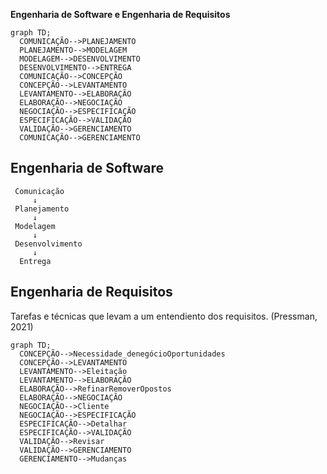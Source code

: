**Engenharia de Software e Engenharia de Requisitos**
  ```mermaid
  graph TD;
    COMUNICAÇÃO-->PLANEJAMENTO
    PLANEJAMENTO-->MODELAGEM
    MODELAGEM-->DESENVOLVIMENTO
    DESENVOLVIMENTO-->ENTREGA
    COMUNICAÇÃO-->CONCEPÇÃO
    CONCEPÇÃO-->LEVANTAMENTO
    LEVANTAMENTO-->ELABORAÇÃO
    ELABORAÇÃO-->NEGOCIAÇÃO
    NEGOCIAÇÃO-->ESPECIFICAÇÃO
    ESPECIFICAÇÃO-->VALIDAÇÃO
    VALIDAÇÃO-->GERENCIAMENTO
    COMUNICAÇÃO-->GERENCIAMENTO
  ```
## Engenharia de Software
     Comunicação
         ↓
     Planejamento
         ↓
     Modelagem
         ↓
     Desenvolvimento
         ↓
      Entrega

## Engenharia de Requisitos
  Tarefas e técnicas que levam a um entendiento dos requisitos. (Pressman, 2021)
  
  ```mermaid
  graph TD;
    CONCEPÇÃO-->Necessidade_denegócioOportunidades
    CONCEPÇÃO-->LEVANTAMENTO
    LEVANTAMENTO-->Eleitação
    LEVANTAMENTO-->ELABORAÇÃO
    ELABORAÇÃO-->RefinarRemoverOpostos
    ELABORAÇÃO-->NEGOCIAÇÃO
    NEGOCIAÇÃO-->Cliente
    NEGOCIAÇÃO-->ESPECIFICAÇÃO
    ESPECIFICAÇÃO-->Detalhar
    ESPECIFICAÇÃO-->VALIDAÇÃO
    VALIDAÇÃO-->Revisar
    VALIDAÇÃO-->GERENCIAMENTO
    GERENCIAMENTO-->Mudanças
  ```
     
